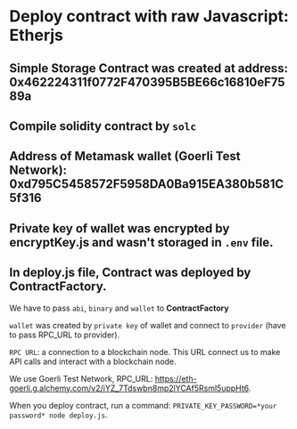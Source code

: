 # Deploy contract with raw Javascript: Etherjs

## Simple Storage Contract was created at address: 0x462224311f0772F470395B5BE66c16810eF7589a

## Compile solidity contract by `solc`

## Address of Metamask wallet (Goerli Test Network): 0xd795C5458572F5958DA0Ba915EA380b581C5f316

## Private key of wallet was encrypted by encryptKey.js and wasn't storaged in `.env` file.

## In deploy.js file, **Contract** was deployed by **ContractFactory**.

We have to pass `abi`, `binary` and `wallet` to **ContractFactory**

`wallet` was created by `private key` of wallet and connect to `provider` (have to pass RPC_URL to provider).

`RPC URL`: a connection to a blockchain node. This URL connect us to make API calls and interact with a blockchain node.

We use Goerli Test Network, RPC_URL: https://eth-goerli.g.alchemy.com/v2/iYZ_7Tdswbn8mp2lYCAf5Rsml5uppHt6.

When you deploy contract, run a command: `PRIVATE_KEY_PASSWORD=*your password* node deploy.js`.
